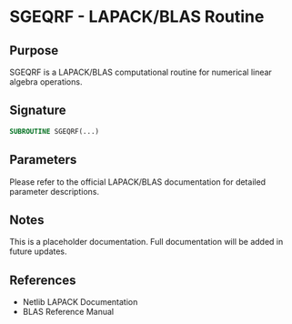 # SGEQRF - LAPACK/BLAS Routine

## Purpose

SGEQRF is a LAPACK/BLAS computational routine for numerical linear algebra operations.

## Signature

```fortran
SUBROUTINE SGEQRF(...)
```

## Parameters

Please refer to the official LAPACK/BLAS documentation for detailed parameter descriptions.

## Notes

This is a placeholder documentation. Full documentation will be added in future updates.

## References

- Netlib LAPACK Documentation
- BLAS Reference Manual
